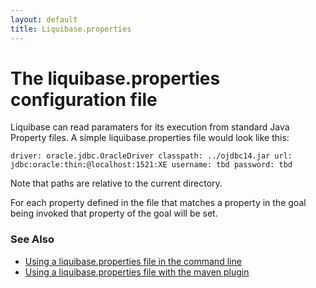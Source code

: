 ```yaml
---
layout: default
title: Liquibase.properties
---
```


# The liquibase.properties configuration file #

Liquibase can read paramaters for its execution from standard Java Property files. A simple liquibase.properties file would look like this:

``
driver: oracle.jdbc.OracleDriver
classpath: ../ojdbc14.jar
url: jdbc:oracle:thin:@localhost:1521:XE
username: tbd
password: tbd
``

Note that paths are relative to the current directory.

For each property defined in the file that matches a property in the goal being invoked that property of the goal will be set.

### See Also ###
* [Using a liquibase.properties file in the command  line](command_line.html#using_a_liquibase.properties_file)
* [Using a liquibase.properties file with the maven plugin](maven/index.html#using_configuration_property_files)